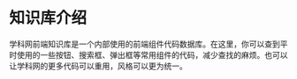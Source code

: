 # 知识库介绍
学科网前端知识库是一个内部使用的前端组件代码数据库。在这里，你可以查到平时使用的一些按钮、搜索框、弹出框等常用组件的代码，减少查找的麻烦。也可以让学科网的更多代码可以重用，风格可以更为统一。     